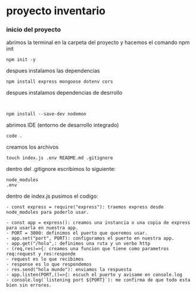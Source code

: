 # proyecto inventario
### inicio del proyecto
abrimos la terminal en la carpeta del proyecto y hacemos el comando npm init

``` 
npm init -y
```
despues instalamos las dependencias
```
npm install express mongoose dotenv cors
```

despues instalamos dependencias de desrrollo

```


npm install --save-dev nodemon
```

abrimos IDE (entorno de desarrollo integrado)
```
code .
```
creamos los archivos

```
touch index.js .env README.md .gitignore
```

dentro del .gitignore escribimos lo siguiente: 

```
node_modules
.env
```

dentro de index.js pusimos el codigo:
```
- const express = require("express"): traemos express desde node_modules para poderlo usar.

- const app = express(): creamos una instancia o una copia de express para usarla en nuestra app.
- PORT = 3000: definimos el puerto que queremos usar.
- app.set("port", PORT): configuramos el puerto en nuestra app.
- app.get("/hola",: definimos una ruta y un verbo http
- (req,res)=>{: creamos una funcion que tiene como parametros req:request y res:responde
- request es lo que recibimos
- response es lo que respondemos
- res.send("hola mundo"): enviamos la respuesta
- app.listen(PORT,()=>{: escuch el puerto y avisame en console.log
- console.log(`listening port ${PORT}`): me confirma de que todo esta bien sin errores. 
